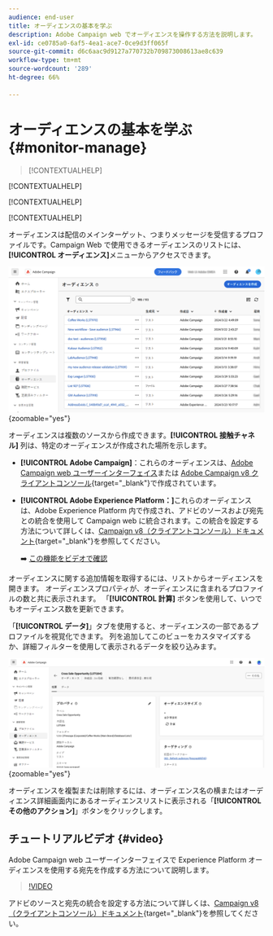 ```yaml
---
audience: end-user
title: オーディエンスの基本を学ぶ
description: Adobe Campaign web でオーディエンスを操作する方法を説明します。
exl-id: ce0785a0-6af5-4ea1-ace7-0ce9d3ff065f
source-git-commit: d6c6aac9d9127a770732b709873008613ae8c639
workflow-type: tm+mt
source-wordcount: '289'
ht-degree: 66%

---
```


# オーディエンスの基本を学ぶ {#monitor-manage}

>[!CONTEXTUALHELP]
>
[!CONTEXTUALHELP]

[!CONTEXTUALHELP]

[!CONTEXTUALHELP]

オーディエンスは配信のメインターゲット、つまりメッセージを受信するプロファイルです。Campaign Web で使用できるオーディエンスのリストには、**[!UICONTROL オーディエンス]**&#x200B;メニューからアクセスできます。

![Campaign Web で使用可能なオーディエンスのリストを示すスクリーンショット。](assets/audiences-list.png){zoomable="yes"}

オーディエンスは複数のソースから作成できます。**[!UICONTROL 接触チャネル]** 列は、特定のオーディエンスが作成された場所を示します。

* **[!UICONTROL Adobe Campaign]**：これらのオーディエンスは、[Adobe Campaign web ユーザーインターフェイス](create-audience.md)または [Adobe Campaign v8 クライアントコンソール](https://experienceleague.adobe.com/docs/campaign/campaign-v8/audience/create-audiences/create-audiences.html?lang=ja){target="_blank"}で作成されています。

* **[!UICONTROL Adobe Experience Platform：]**&#x200B;これらのオーディエンスは、Adobe Experience Platform 内で作成され、アドビのソースおよび宛先との統合を使用して Campaign web に統合されます。この統合を設定する方法について詳しくは、[Campaign v8（クライアントコンソール）ドキュメント](https://experienceleague.adobe.com/docs/campaign/campaign-v8/connect/ac-aep/ac-aep.html?lang=ja){target="_blank"}を参照してください。

  ➡️ [この機能をビデオで確認](#video)

オーディエンスに関する追加情報を取得するには、リストからオーディエンスを開きます。 オーディエンスプロパティが、オーディエンスに含まれるプロファイルの数と共に表示されます。 「**[!UICONTROL 計算]** ボタンを使用して、いつでもオーディエンス数を更新できます。

「**[!UICONTROL データ]**」タブを使用すると、オーディエンスの一部であるプロファイルを視覚化できます。 列を追加してこのビューをカスタマイズするか、詳細フィルターを使用して表示されるデータを絞り込みます。

![ プロファイルやカスタマイズオプションなど、オーディエンスの詳細を示すスクリーンショット。](assets/audiences-details.png){zoomable="yes"}

オーディエンスを複製または削除するには、オーディエンス名の横またはオーディエンス詳細画面内にあるオーディエンスリストに表示される「**[!UICONTROL その他のアクション]**」ボタンをクリックします。

## チュートリアルビデオ {#video}

Adobe Campaign web ユーザーインターフェイスで Experience Platform オーディエンスを使用する宛先を作成する方法について説明します。

>[!VIDEO](https://video.tv.adobe.com/v/3427635?quality=12)

アドビのソースと宛先の統合を設定する方法について詳しくは、[Campaign v8（クライアントコンソール）ドキュメント](https://experienceleague.adobe.com/docs/campaign/campaign-v8/connect/ac-aep/ac-aep.html?lang=ja){target="_blank"}を参照してください。
